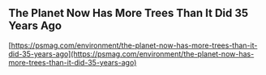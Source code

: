 ## The Planet Now Has More Trees Than It Did 35 Years Ago
  
  [https://psmag.com/environment/the-planet-now-has-more-trees-than-it-did-35-years-ago](https://psmag.com/environment/the-planet-now-has-more-trees-than-it-did-35-years-ago)